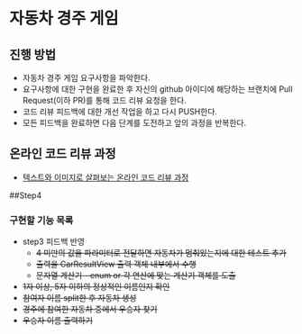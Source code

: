 # 자동차 경주 게임
## 진행 방법
* 자동차 경주 게임 요구사항을 파악한다.
* 요구사항에 대한 구현을 완료한 후 자신의 github 아이디에 해당하는 브랜치에 Pull Request(이하 PR)를 통해 코드 리뷰 요청을 한다.
* 코드 리뷰 피드백에 대한 개선 작업을 하고 다시 PUSH한다.
* 모든 피드백을 완료하면 다음 단계를 도전하고 앞의 과정을 반복한다.

## 온라인 코드 리뷰 과정
* [텍스트와 이미지로 살펴보는 온라인 코드 리뷰 과정](https://github.com/next-step/nextstep-docs/tree/master/codereview)

##Step4
### 구현할 기능 목록
* step3 피드백 반영
    * ~~4 미만의 값을 파라미터로 전달하면 자동차가 멈춰있는지에 대한 테스트 추가~~
    * ~~출력을 CarResultView 출력 객체 내부에서 수행~~
    * ~~문자열 계산기 - enum or 각 연산에 맞는 계산기 객체를 도출~~
* ~~1자 이상, 5자 이하의 정상적인 이름인지 확인~~
* ~~참여자 이름 split한 후 자동차 생성~~
* ~~경주에 참여한 자동차 중에서 우승자 찾기~~
* ~~우승자 이름 출력하기~~